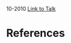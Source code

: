 

10-2010
[Link to Talk](https://www.churchofjesuschrist.org/study/general-conference/2010/10/saturday-morning-session?lang=eng)



# References
